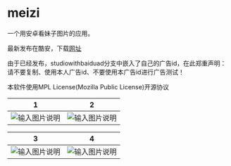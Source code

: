 # meizi

一个用安卓看妹子图片的应用。

最新发布在酷安，下载[网址](https://www.coolapk.com/apk/com.weihuagu.meizi)


由于已经发布，studiowithbaiduad分支中嵌入了自己的广告id，在此郑重声明：请不要复制、使用本人广告id、不要使用本广告id进行广告测试！

本软件使用MPL License(Mozilla Public License)开源协议


|  1            |     2         | 
| ------------- |:-------------:|
| ![输入图片说明](http://git.oschina.net/uploads/images/2016/0718/130711_66734c53_503023.png "在这里输入图片标题") | ![输入图片说明](http://d.hiphotos.bdimg.com/wisegame/pic/item/32da81cb39dbb6fd49cd86320124ab18972b370b.jpg "在这里输入图片标 题") |

|  3            |     4        | 
| ------------- |:-------------:|
| ![输入图片说明](http://b.hiphotos.bdimg.com/wisegame/pic/item/fb22720e0cf3d7cafa885c62fa1fbe096b63a9ac.jpg "在这里输入图片标题") | ![输入图片说明](http://git.oschina.net/uploads/images/2016/0718/130756_148b7fc7_503023.png "在这里输入图片标题") |
